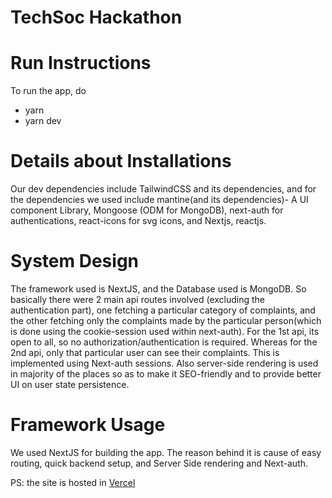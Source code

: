 # TechSoc Hackathon

# Run Instructions

To run the app, do

- yarn
- yarn dev

# Details about Installations

Our dev dependencies include TailwindCSS and its dependencies, and for the dependencies we used include mantine(and its dependencies)- A UI component Library, Mongoose (ODM for MongoDB), next-auth for authentications, react-icons for svg icons, and Nextjs, reactjs.

# System Design

The framework used is NextJS, and the Database used is MongoDB.
So basically there were 2 main api routes involved (excluding the authentication part), one fetching a particular category of complaints, and the other fetching only the complaints made by the particular person(which is done using the cookie-session used within next-auth). For the 1st api, its open to all, so no authorization/authentication is required. Whereas for the 2nd api, only that particular user can see their complaints.
This is implemented using Next-auth sessions. Also server-side rendering is used in majority of the places so as to make it SEO-friendly and to provide better UI on user state persistence.

# Framework Usage

We used NextJS for building the app. The reason behind it is cause of easy routing, quick backend setup, and Server Side rendering and Next-auth.

PS: the site is hosted in <a href="https://comportal.vercel.app">Vercel</a>
